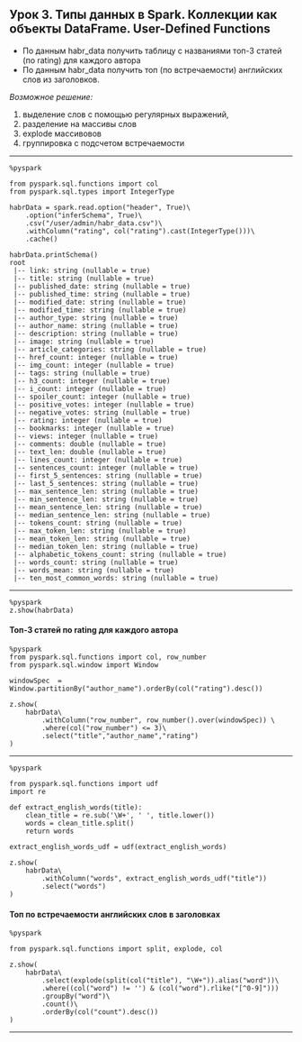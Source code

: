 ## Урок 3. Типы данных в Spark. Коллекции как объекты DataFrame. User-Defined Functions
* По данным habr_data получить таблицу с названиями топ-3 статей (по rating) для каждого автора
* По данным habr_data получить топ (по встречаемости) английских слов из заголовков.<br> 

_Возможное решение:_ <br>
1) выделение слов с помощью регулярных выражений, 
2) разделение на массивы слов 
3) explode массивовов 
4) группировка с подсчетом встречаемости

<hr>

    %pyspark

    from pyspark.sql.functions import col
    from pyspark.sql.types import IntegerType

    habrData = spark.read.option("header", True)\
        .option("inferSchema", True)\
        .csv("/user/admin/habr_data.csv")\
        .withColumn("rating", col("rating").cast(IntegerType()))\
        .cache()

    habrData.printSchema()
    root
     |-- link: string (nullable = true)
     |-- title: string (nullable = true)
     |-- published_date: string (nullable = true)
     |-- published_time: string (nullable = true)
     |-- modified_date: string (nullable = true)
     |-- modified_time: string (nullable = true)
     |-- author_type: string (nullable = true)
     |-- author_name: string (nullable = true)
     |-- description: string (nullable = true)
     |-- image: string (nullable = true)
     |-- article_categories: string (nullable = true)
     |-- href_count: integer (nullable = true)
     |-- img_count: integer (nullable = true)
     |-- tags: string (nullable = true)
     |-- h3_count: integer (nullable = true)
     |-- i_count: integer (nullable = true)
     |-- spoiler_count: integer (nullable = true)
     |-- positive_votes: integer (nullable = true)
     |-- negative_votes: string (nullable = true)
     |-- rating: integer (nullable = true)
     |-- bookmarks: integer (nullable = true)
     |-- views: integer (nullable = true)
     |-- comments: double (nullable = true)
     |-- text_len: double (nullable = true)
     |-- lines_count: integer (nullable = true)
     |-- sentences_count: integer (nullable = true)
     |-- first_5_sentences: string (nullable = true)
     |-- last_5_sentences: string (nullable = true)
     |-- max_sentence_len: string (nullable = true)
     |-- min_sentence_len: string (nullable = true)
     |-- mean_sentence_len: string (nullable = true)
     |-- median_sentence_len: string (nullable = true)
     |-- tokens_count: string (nullable = true)
     |-- max_token_len: string (nullable = true)
     |-- mean_token_len: string (nullable = true)
     |-- median_token_len: string (nullable = true)
     |-- alphabetic_tokens_count: string (nullable = true)
     |-- words_count: string (nullable = true)
     |-- words_mean: string (nullable = true)
     |-- ten_most_common_words: string (nullable = true)

<hr>

    %pyspark
    z.show(habrData)

#### Топ-3 статей по rating для каждого автора

    %pyspark
    from pyspark.sql.functions import col, row_number
    from pyspark.sql.window import Window

    windowSpec  = Window.partitionBy("author_name").orderBy(col("rating").desc())

    z.show(
        habrData\
            .withColumn("row_number", row_number().over(windowSpec)) \
            .where(col("row_number") <= 3)\
            .select("title","author_name","rating")
    )

<hr>

    %pyspark

    from pyspark.sql.functions import udf
    import re

    def extract_english_words(title):
        clean_title = re.sub('\W+', ' ', title.lower())
        words = clean_title.split()
        return words

    extract_english_words_udf = udf(extract_english_words)

    z.show(
        habrData\
            .withColumn("words", extract_english_words_udf("title"))
            .select("words")
    )

#### Топ по встречаемости английских слов в заголовках

    %pyspark

    from pyspark.sql.functions import split, explode, col

    z.show(
        habrData\
            .select(explode(split(col("title"), "\W+")).alias("word"))\
            .where((col("word") != '') & (col("word").rlike("[^0-9]")))
            .groupBy("word")\
            .count()\
            .orderBy(col("count").desc())
    )

<hr>
